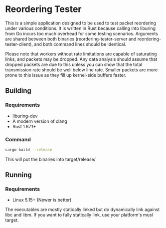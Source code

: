 # Reordering Tester

This is a simple application designed to be used to test packet reordering under various conditions.
It is written in Rust because calling into liburing from Go incurs too much overhead for some testing 
scenarios. Arguments are shared between both binaries (reordering-tester-server and 
reordering-tester-client), and both command lines should be identical. 

Please note that workers without rate limitations are capable of saturating links, and packets may be 
dropped. Any data analysis should assume that dropped packets are due to this unless you can show that
the total transmission rate should be well below line rate. Smaller packets are more prone to this issue
as they fill up kernel-side buffers faster. 

## Building 

### Requirements

* liburing-dev
* A modern version of clang
* Rust 1.67.1+

### Command

```bash
cargo build --release
```

This will put the binaries into target/release/

## Running 

### Requirements

* Linux 5.15+ (Newer is better)

The executables are mostly statically linked but do dynamically link against libc and libm. If you want to fully statically link, use
your platform's musl target.